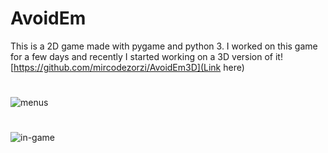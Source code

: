 # AvoidEm

This is a 2D game made with pygame and python 3.
I worked on this game for a few days and recently I started working on a 3D version of it! [https://github.com/mircodezorzi/AvoidEm3D](Link here)

#
![menus](https://cloud.githubusercontent.com/assets/20579876/21473091/18997ec2-cafa-11e6-9e81-211998fc2a6e.png)
#
![in-game](https://cloud.githubusercontent.com/assets/20579876/21473092/1b76cd20-cafa-11e6-8eb5-fc4c39880344.png)
#
